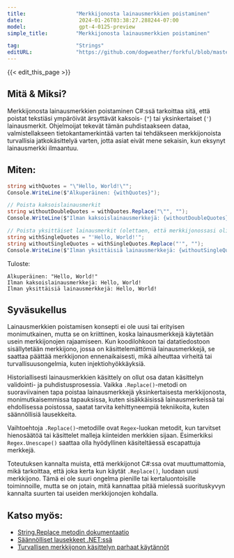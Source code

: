 ```yaml
---
title:                "Merkkijonosta lainausmerkkien poistaminen"
date:                  2024-01-26T03:38:27.288244-07:00
model:                 gpt-4-0125-preview
simple_title:         "Merkkijonosta lainausmerkkien poistaminen"

tag:                  "Strings"
editURL:              "https://github.com/dogweather/forkful/blob/master/content/fi/c-sharp/removing-quotes-from-a-string.md"
---
```


{{< edit_this_page >}}

## Mitä & Miksi?
Merkkijonosta lainausmerkkien poistaminen C#:ssä tarkoittaa sitä, että poistat tekstiäsi ympäröivät ärsyttävät kaksois- (`"`) tai yksinkertaiset (`'`) lainausmerkit. Ohjelmoijat tekevät tämän puhdistaakseen dataa, valmistellakseen tietokantamerkintää varten tai tehdäkseen merkkijonoista turvallisia jatkokäsittelyä varten, jotta asiat eivät mene sekaisin, kun eksynyt lainausmerkki ilmaantuu.

## Miten:
```csharp
string withQuotes = "\"Hello, World!\"";
Console.WriteLine($"Alkuperäinen: {withQuotes}");

// Poista kaksoislainausmerkit
string withoutDoubleQuotes = withQuotes.Replace("\"", "");
Console.WriteLine($"Ilman kaksoislainausmerkkejä: {withoutDoubleQuotes}");

// Poista yksittäiset lainausmerkit (olettaen, että merkkijonossasi oli alun perin niitä)
string withSingleQuotes = "'Hello, World!'";
string withoutSingleQuotes = withSingleQuotes.Replace("'", "");
Console.WriteLine($"Ilman yksittäisiä lainausmerkkejä: {withoutSingleQuotes}");
```

Tuloste:
```
Alkuperäinen: "Hello, World!"
Ilman kaksoislainausmerkkejä: Hello, World!
Ilman yksittäisiä lainausmerkkejä: Hello, World!
```

## Syväsukellus
Lainausmerkkien poistamisen konsepti ei ole uusi tai erityisen monimutkainen, mutta se on kriittinen, koska lainausmerkkejä käytetään usein merkkijonojen rajaamiseen. Kun koodilohkoon tai datatiedostoon sisällytetään merkkijono, jossa on käsittelemättömiä lainausmerkkejä, se saattaa päättää merkkijonon ennenaikaisesti, mikä aiheuttaa virheitä tai turvallisuusongelmia, kuten injektiohyökkäyksiä.

Historiallisesti lainausmerkkien käsittely on ollut osa datan käsittelyn validointi- ja puhdistusprosessia. Vaikka `.Replace()`-metodi on suoraviivainen tapa poistaa lainausmerkkejä yksinkertaisesta merkkijonosta, monimutkaisemmissa tapauksissa, kuten sisäkkäisissä lainausmerkeissä tai ehdollisessa poistossa, saatat tarvita kehittyneempiä tekniikoita, kuten säännöllisiä lausekkeita.

Vaihtoehtoja `.Replace()`-metodille ovat `Regex`-luokan metodit, kun tarvitset hienosäätöä tai käsittelet malleja kiinteiden merkkien sijaan. Esimerkiksi `Regex.Unescape()` saattaa olla hyödyllinen käsiteltäessä escapattuja merkkejä.

Toteutuksen kannalta muista, että merkkijonot C#:ssa ovat muuttumattomia, mikä tarkoittaa, että joka kerta kun käytät `.Replace()`, luodaan uusi merkkijono. Tämä ei ole suuri ongelma pienille tai kertaluontoisille toiminnoille, mutta se on jotain, mitä kannattaa pitää mielessä suorituskyvyn kannalta suurten tai useiden merkkijonojen kohdalla.

## Katso myös:
- [String.Replace metodin dokumentaatio](https://docs.microsoft.com/en-us/dotnet/api/system.string.replace?view=netframework-4.8)
- [Säännölliset lausekkeet .NET:ssä](https://docs.microsoft.com/en-us/dotnet/standard/base-types/regular-expressions)
- [Turvallisen merkkijonon käsittelyn parhaat käytännöt](https://www.owasp.org/index.php/Data_Validation)
